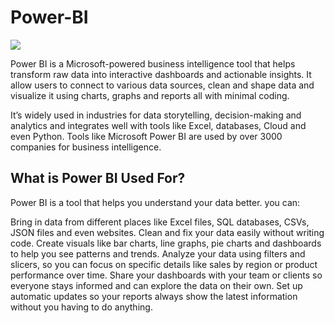 # Power-BI
<IMG SRC = "https://www.finereport.com/en/wp-content/uploads/2021/09/power-bi.jpg">

Power BI is a Microsoft-powered business intelligence tool that helps transform raw data into interactive dashboards and actionable insights. It allow users to connect to various data sources, clean and shape data and visualize it using charts, graphs and reports all with minimal coding.

It’s widely used in industries for data storytelling, decision-making and analytics and integrates well with tools like Excel, databases, Cloud and even Python. Tools like Microsoft Power BI are used by over 3000 companies for business intelligence.

## What is Power BI Used For?

Power BI is a tool that helps you understand your data better. you can:

Bring in data from different places like Excel files, SQL databases, CSVs, JSON files and even websites.
Clean and fix your data easily without writing code.
Create visuals like bar charts, line graphs, pie charts and dashboards to help you see patterns and trends.
Analyze your data using filters and slicers, so you can focus on specific details like sales by region or product performance over time.
Share your dashboards with your team or clients so everyone stays informed and can explore the data on their own.
Set up automatic updates so your reports always show the latest information without you having to do anything.



